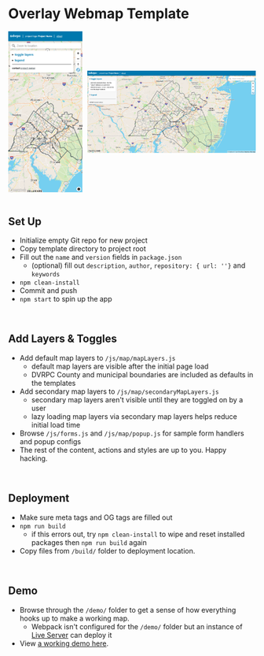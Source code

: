 # Overlay Webmap Template
<div style="display: flex; justify-content: space-between; align-items: center;">
    <img src="./mobile.png" style="width: 30%;">
    <img src="./desktop.png" style="width: 68%;">
</div>

<br /> 

## Set Up
- Initialize empty Git repo for new project
- Copy template directory to project root
- Fill out the `name` and `version` fields in `package.json`
    - (optional) fill out `description`, `author`, `repository: { url: ''}` and `keywords`
- `npm clean-install`
- Commit and push
- `npm start` to spin up the app

<br /> 

## Add Layers & Toggles
- Add default map layers to `/js/map/mapLayers.js`
    - default map layers are visible after the initial page load
    - DVRPC County and municipal boundaries are included as defaults in the templates
- Add secondary map layers to `/js/map/secondaryMapLayers.js`
    - secondary map layers aren't visible until they are toggled on by a user
    - lazy loading map layers via secondary map layers helps reduce initial load time
- Browse `/js/forms.js` and `/js/map/popup.js` for sample form handlers and popup configs
- The rest of the content, actions and styles are up to you. Happy hacking. 

<br /> 

## Deployment
- Make sure meta tags and OG tags are filled out
- `npm run build`
    - if this errors out, try `npm clean-install` to wipe and reset installed packages then `npm run build` again
- Copy files from `/build/` folder to deployment location.

<br /> 

## Demo
- Browse through the `/demo/` folder to get a sense of how everything hooks up to make a working map.
    - Webpack isn't configured for the `/demo/` folder but an instance of [Live Server](https://marketplace.visualstudio.com/items?itemName=ritwickdey.LiveServer) can deploy it
- View [a working demo here](https://dvrpc.github.io/map-templates/).